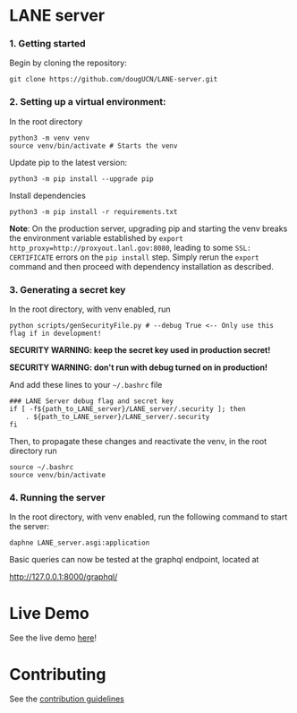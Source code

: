 # LANE server

### 1. Getting started

Begin by cloning the repository:

```
git clone https://github.com/dougUCN/LANE-server.git
```

### 2. Setting up a virtual environment:

In the root directory

```
python3 -m venv venv
source venv/bin/activate # Starts the venv
```

Update pip to the latest version:

```
python3 -m pip install --upgrade pip
```

Install dependencies

```
python3 -m pip install -r requirements.txt
```

**Note**: On the production server, upgrading pip and starting the venv breaks the environment variable established by `export http_proxy=http://proxyout.lanl.gov:8080`, leading to some `SSL: CERTIFICATE` errors on the `pip install` step. Simply rerun the `export` command and then proceed with dependency installation as described.

### 3. Generating a secret key

In the root directory, with venv enabled, run

```
python scripts/genSecurityFile.py # --debug True <-- Only use this flag if in development!
```

**SECURITY WARNING: keep the secret key used in production secret!**

**SECURITY WARNING: don't run with debug turned on in production!**

And add these lines to your `~/.bashrc` file

```
### LANE Server debug flag and secret key
if [ -f${path_to_LANE_server}/LANE_server/.security ]; then
    . ${path_to_LANE_server}/LANE_server/.security
fi
```

Then, to propagate these changes and reactivate the venv, in the root directory run

```
source ~/.bashrc
source venv/bin/activate
```

### 4. Running the server

In the root directory, with venv enabled, run the following command to start the server:

```
daphne LANE_server.asgi:application
```

Basic queries can now be tested at the graphql endpoint, located at

http://127.0.0.1:8000/graphql/

# Live Demo

See the live demo [here](https://lane-server.herokuapp.com/graphql/)!

# Contributing

See the [contribution guidelines](docs/CONTRIBUTING.md)
